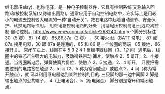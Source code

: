 继电器(Relay)，也称电驿，是一种电子控制器件，它具有控制系统(又称输入回路)和被控制系统(又称输出回路)，通常应用于自动控制电路中，它实际上是用较小的电流去控制较大电流的一种“自动开关”。故在电路中起着自动调节、安全保护、转换电路等作用。
用继电器控制电路的好处：用低电压控制高电压;远距离控制;自动控制。
http://www.eepw.com.cn/article/268240.htm
5 个脚分别标注 30（5 脚）,87（4 脚）,85,86,87a（2 脚） ，30 接火 线（BATT 常电），87 或 87a 接用电器，30 跟 87a 是连通的，85 和 86 是一个线圈的两端，85 接地，86 接开关。
常闭在左上，线圈在中
5	3
	 2
4	1
当继电器线圈（3、1之间）通电后，线圈中的铁芯产生强大的电磁力，吸动衔铁带动 簧片，使触点 2、5 断开，2、4 接通。当线圈断电后，弹簧使簧片复位，使触点 2、5 接通，2、4 断开。
只要把需要控制的电路接在触点 2、5 间（2、5 称为常闭触点）或触点 2、4 间（称为常开触点），就 可以利用继电器达到某种控制的目的. 
三只脚的那一边中间脚 2 脚是输出触点的公共端子， 4（上电闭合）、5（断电闭合） 脚分别是常开和常闭触点。
